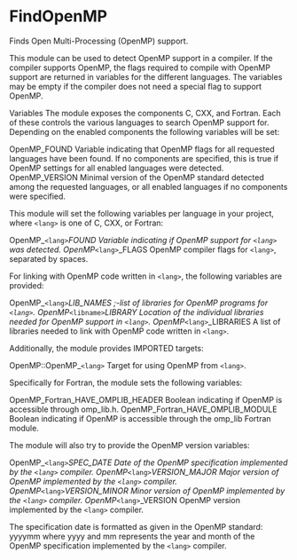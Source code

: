   

# FindOpenMP  
Finds Open Multi-Processing (OpenMP) support.  

This module can be used to detect OpenMP support in a compiler.  If
the compiler supports OpenMP, the flags required to compile with
OpenMP support are returned in variables for the different languages.
The variables may be empty if the compiler does not need a special
flag to support OpenMP.  


Variables
The module exposes the components C, CXX, and Fortran.
Each of these controls the various languages to search OpenMP support for.
Depending on the enabled components the following variables will be set:

OpenMP_FOUND
Variable indicating that OpenMP flags for all requested languages have been found.
If no components are specified, this is true if OpenMP settings for all enabled languages
were detected.
OpenMP_VERSION
Minimal version of the OpenMP standard detected among the requested languages,
or all enabled languages if no components were specified.

This module will set the following variables per language in your
project, where ```<lang>``` is one of C, CXX, or Fortran:

OpenMP_```<lang>```_FOUND
Variable indicating if OpenMP support for ```<lang>``` was detected.
OpenMP_```<lang>```_FLAGS
OpenMP compiler flags for ```<lang>```, separated by spaces.

For linking with OpenMP code written in ```<lang>```, the following
variables are provided:

OpenMP_```<lang>```_LIB_NAMES
;-list of libraries for OpenMP programs for ```<lang>```.
OpenMP_```<libname>```_LIBRARY
Location of the individual libraries needed for OpenMP support in ```<lang>```.
OpenMP_```<lang>```_LIBRARIES
A list of libraries needed to link with OpenMP code written in ```<lang>```.

Additionally, the module provides IMPORTED targets:

OpenMP::OpenMP_```<lang>```
Target for using OpenMP from ```<lang>```.

Specifically for Fortran, the module sets the following variables:

OpenMP_Fortran_HAVE_OMPLIB_HEADER
Boolean indicating if OpenMP is accessible through omp_lib.h.
OpenMP_Fortran_HAVE_OMPLIB_MODULE
Boolean indicating if OpenMP is accessible through the omp_lib Fortran module.

The module will also try to provide the OpenMP version variables:

OpenMP_```<lang>```_SPEC_DATE
Date of the OpenMP specification implemented by the ```<lang>``` compiler.
OpenMP_```<lang>```_VERSION_MAJOR
Major version of OpenMP implemented by the ```<lang>``` compiler.
OpenMP_```<lang>```_VERSION_MINOR
Minor version of OpenMP implemented by the ```<lang>``` compiler.
OpenMP_```<lang>```_VERSION
OpenMP version implemented by the ```<lang>``` compiler.

The specification date is formatted as given in the OpenMP standard:
yyyymm where yyyy and mm represents the year and month of
the OpenMP specification implemented by the ```<lang>``` compiler.
  

